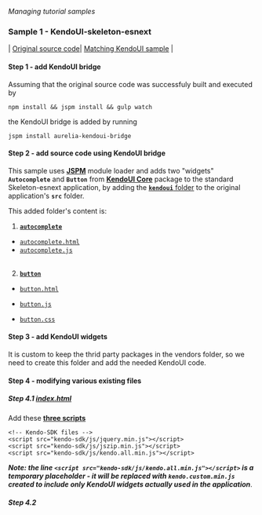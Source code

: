 _Managing tutorial samples_
### Sample 1 - KendoUI-skeleton-esnext
| [Original source code](https://github.com/aurelia/skeleton-navigation/tree/master/skeleton-esnext)| [Matching KendoUI sample](https://github.com/aurelia-ui-toolkits/kendoui-tutorials-code/tree/master/skeleton-esnext) |

#### Step 1 - add KendoUI bridge

Assuming that the original source code was successfuly built and executed by

```
npm install && jspm install && gulp watch
```

the KendoUI bridge is added by running

```
jspm install aurelia-kendoui-bridge
```

#### Step 2 - add source code using KendoUI bridge

This sample uses **[JSPM](https://aurelia-ui-toolkits.gitbooks.io/kendo-ui-sdk-installation/content/installation/installing%20kendo/advanced/core/jspm.html)** module loader and adds two "widgets" **`Autocomplete`** and **`Button`** from  **[KendoUI Core](https://aurelia-ui-toolkits.gitbooks.io/kendo-ui-sdk-installation/content/installation/installing%20kendo/kendo_core.html)** package  to the standard Skeleton-esnext application, by adding the [**`kendoui`** folder](https://github.com/aurelia-ui-toolkits/kendoui-tutorials-code/tree/master/skeleton-esnext/src/kendoui) to the original application's **`src`** folder.

This added folder's content is:

1. [**`autocomplete`**](https://github.com/aurelia-ui-toolkits/kendoui-tutorials-code/tree/master/skeleton-esnext/src/kendoui/autocomplete)
 - [`autocomplete.html`](https://github.com/aurelia-ui-toolkits/kendoui-tutorials-code/blob/master/skeleton-esnext/src/kendoui/autocomplete/autocomplete.html)
  - [`autocomplete.js`](https://github.com/aurelia-ui-toolkits/kendoui-tutorials-code/blob/master/skeleton-esnext/src/kendoui/autocomplete/autocomplete.js)
<br><br>

2. [**`button`**](https://github.com/aurelia-ui-toolkits/kendoui-tutorials-code/tree/master/skeleton-esnext/src/kendoui/button)

  - [`button.html`](https://github.com/aurelia-ui-toolkits/kendoui-tutorials-code/blob/master/skeleton-esnext/src/kendoui/button/button.html)

  - [`button.js`](https://github.com/aurelia-ui-toolkits/kendoui-tutorials-code/blob/master/skeleton-esnext/src/kendoui/button/button.js)

  - [`button.css`](https://github.com/aurelia-ui-toolkits/kendoui-tutorials-code/blob/master/skeleton-esnext/src/kendoui/button/button.css)


#### Step 3 - add KendoUI widgets

It is custom to keep the thrid party packages in the vendors folder, so we need to create this folder and add the needed KendoUI code.

#### Step 4 - modifying various existing files

##### Step 4.1 [index.html](https://github.com/aurelia-ui-toolkits/kendoui-tutorials-code/blob/master/skeleton-esnext/index.html)

Add these **[three scripts](https://github.com/aurelia-ui-toolkits/kendoui-tutorials-code/blob/master/skeleton-esnext/index.html#L18-L21)**

```
<!-- Kendo-SDK files -->
<script src="kendo-sdk/js/jquery.min.js"></script>
<script src="kendo-sdk/js/jszip.min.js"></script>
<script src="kendo-sdk/js/kendo.all.min.js"></script>
```

___Note: the line `<script src="kendo-sdk/js/kendo.all.min.js"></script>` is a temporary placeholder - it will be replaced with `kendo.custom.min.js` created to include only KendoUI widgets actually used in the application___.

##### Step 4.2 

